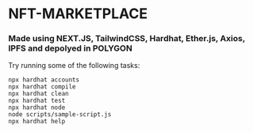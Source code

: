 # NFT-MARKETPLACE

### Made using NEXT.JS, TailwindCSS, Hardhat, Ether.js, Axios, IPFS and depolyed in POLYGON

Try running some of the following tasks:

```shell
npx hardhat accounts
npx hardhat compile
npx hardhat clean
npx hardhat test
npx hardhat node
node scripts/sample-script.js
npx hardhat help
```

